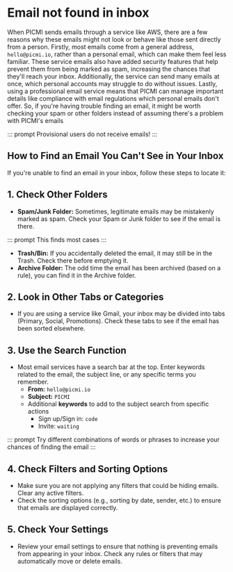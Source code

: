 # Email not found in inbox

When PICMI sends emails through a service like AWS, there are a few reasons why these emails might not look or behave like those sent directly from a person. Firstly, most emails come from a general address, `hello@picmi.io`, rather than a personal email, which can make them feel less familiar. These service emails also have added security features that help prevent them from being marked as spam, increasing the chances that they'll reach your inbox. Additionally, the service can send many emails at once, which personal accounts may struggle to do without issues. Lastly, using a professional email service means that PICMI can manage important details like compliance with email regulations which personal emails don't offer. So, if you're having trouble finding an email, it might be worth checking your spam or other folders instead of assuming there's a problem with PICMI's emails

::: prompt
Provisional users do not receive emails!
:::

<explanation>

## How to Find an Email You Can't See in Your Inbox

If you're unable to find an email in your inbox, follow these steps to locate it:

## 1. **Check Other Folders**
- **Spam/Junk Folder:** Sometimes, legitimate emails may be mistakenly marked as spam. Check your Spam or Junk folder to see if the email is there.

::: prompt
This finds most cases
:::

- **Trash/Bin:** If you accidentally deleted the email, it may still be in the Trash. Check there before emptying it.
- **Archive Folder:** The odd time the email has been archived (based on a rule), you can find it in the Archive folder.

## 2. **Look in Other Tabs or Categories**
- If you are using a service like Gmail, your inbox may be divided into tabs (Primary, Social, Promotions). Check these tabs to see if the email has been sorted elsewhere.

## 3. **Use the Search Function**
- Most email services have a search bar at the top. Enter keywords related to the email, the subject line, or any specific terms you remember.
    * **From:** `hello@picmi.io`
    * **Subject:** `PICMI`
    * Additional **keywords** to add to the subject search from specific actions
      * Sign up/Sign in: `code`
      * Invite: `waiting` 

::: prompt
Try different combinations of words or phrases to increase your chances of finding the email
:::


## 4. **Check Filters and Sorting Options**
- Make sure you are not applying any filters that could be hiding emails. Clear any active filters.
- Check the sorting options (e.g., sorting by date, sender, etc.) to ensure that emails are displayed correctly.

## 5. **Check Your Settings**
- Review your email settings to ensure that nothing is preventing emails from appearing in your inbox. Check any rules or filters that may automatically move or delete emails.

</explanation>
